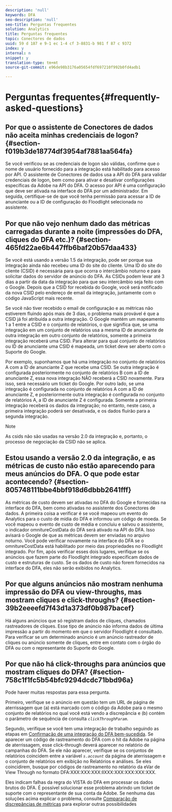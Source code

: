 ```yaml
---
description: 'null'
keywords: DFA
seo-description: 'null'
seo-title: Perguntas frequentes
solution: Analytics
title: Perguntas frequentes
topic: Conectores de dados
uuid: 59 d 187 e 9-1 ec 1-4 cf 3-8831-b 981 f 87 c 9372
index: y
internal: n
snippet: y
translation-type: tm+mt
source-git-commit: e96de98b3176a05654fdf697210f992b0fd4adb1

---
```



# Perguntas frequentes{#frequently-asked-questions}

## Por que o assistente de Conectores de dados não aceita minhas credenciais de logon? {#section-f019b3de18774df3954af7881aa564fa}

Se você verificou se as credenciais de logon são válidas, confirme que o nome de usuário fornecido para a integração está habilitado para acesso por API. O assistente de Conectores de dados usa a API do DFA para validar credenciais de logon, bem como para ativar e desativar configurações específicas da Adobe na API do DFA. O acesso por API é uma configuração que deve ser ativada na interface do DFA por um administrador. Em seguida, certifique-se de que você tenha permissão para acessar a ID de anunciante ou a ID de configuração do Floodlight selecionada no assistente.

## Por que não vejo nenhum dado das métricas carregadas durante a noite (impressões do DFA, cliques do DFA etc.)? {#section-465fd22ae6b447ffb6baf20b57daa433}

Se você está usando a versão 1.5 da integração, pode ser porque sua integração ainda não recebeu uma ID do site do cliente. Uma ID do site do cliente (CSID) é necessária para que ocorra o intercâmbio noturno e para solicitar dados do servidor de anúncio do DFA. As CSIDs podem levar até 3 dias a partir da data da integração para que seu intercâmbio seja feito com o Google. Depois que a CSID for recebida do Google, você será notificado da nova CSID pelo endereço de email da integração, juntamente com o código JavaScript mais recente.

Se você não tiver recebido o email de configuração e as métricas não estiverem fluindo após mais de 3 dias, o problema mais provável é que a CSID já foi atribuída a outra integração. O Google mantém um mapeamento 1 a 1 entre a CSID e o conjunto de relatórios, o que significa que, se uma integração em um conjunto de relatórios usa a mesma ID de anunciante de outra integração em outro conjunto de relatórios, somente a primeira integração receberá uma CSID. Para alterar para qual conjunto de relatórios ou ID de anunciante uma CSID é mapeada, um ticket deve ser aberto com o Suporte do Google.

Por exemplo, suponhamos que há uma integração no conjunto de relatórios A com a ID de anunciante Z que recebe uma CSID. Se outra integração é configurada posteriormente no conjunto de relatórios B com a ID de anunciante Z, essa nova integração NÃO receberá a CSID novamente. Para isso, será necessário um ticket do Google. Por outro lado, se uma integração é configurada no conjunto de relatórios A com a ID de anunciante Z, e posteriormente outra integração é configurada no conjunto de relatórios A, a ID de anunciante Z é configurada. Somente a primeira integração receberá os dados da integração; no entanto, neste caso, a primeira integração poderá ser desativada, e os dados fluirão para a segunda integração.

>[!NOTE]
>
>As csids não são usadas na versão 2.0 da integração e, portanto, o processo de negociação da CSID não se aplica.

## Estou usando a versão 2.0 da integração, e as métricas de custo não estão aparecendo para meus anúncios do DFA. O que pode estar acontecendo? {#section-805748111bbe4bbf918d6dbbb2641fff}

As métricas de custo devem ser ativadas no DFA do Google e fornecidas na interface do DFA, bem como ativadas no assistente dos Conectores de dados. A primeira coisa a verificar é se você mapeou um evento do Analytics para o custo de mídia do DFA e informou um código de moeda. Se você mapeou o evento de custo de média e concluiu e salvou o assistente, o indicador omnitureCostData do DFA será ativado na API do DFA. Isso avisará o Google de que as métricas devem ser enviadas no arquivo noturno. Você pode verificar novamente na interface do DFA se o omnitureCostData está habilitado por meio das propriedades no Floodlight integrado. Por fim, após verificar esses dois lugares, verifique se os anúncios que fazem parte do Floodlight integrado especificam dados de custo e estruturas de custo. Se os dados de custo não forem fornecidos na interface do DFA, eles não serão exibidos no Analytics.

## Por que alguns anúncios não mostram nenhuma impressão do DFA ou view-throughs, mas mostram cliques e click-throughs? {#section-39b2eeeefd7f43d1a373df0b987bacef}

Há alguns anúncios que só registram dados de cliques, chamados rastreadores de cliques. Esse tipo de anúncio não informa dados de última impressão a partir do momento em que o servidor Floodlight é consultado. Para verificar se um determinado anúncio é um anúncio rastreador de cliques ou anúncio somente de cliques, entre em contato com o órgão do DFA ou com o representante do Suporte do Google.

## Por que não há click-throughs para anúncios que mostram cliques do DFA? {#section-758c1f1fc5b54bfc9294dcdc71bbd96a}

Pode haver muitas respostas para essa pergunta.

Primeiro, verifique se o anúncio em questão tem um URL de página de aterrissagem que (a) está marcado com o código da Adobe para o mesmo conjunto de relatórios no qual você está vendo a discrepância e (b) contém o parâmetro de sequência de consulta *`clickThroughParam`*.

Segundo, verifique se você tem uma integração de trabalho seguindo as etapas em [Confirmação de uma integração do DFA bem-sucedida](../dfa-data-connector-analytics/dfa-integration/dfa-confirm-integration.md#concept-c1c869d2a6fa46b09fe41fc286e407c6). Se aparecer um código de rastreamento do DFA com o hit da Adobe na página de aterrissagem, esse click-through deverá aparecer no relatório de campanhas do DFA. Se ele não aparecer, verifique se os conjuntos de relatórios coincidem entre a variável *`s.account`* da página de aterrissagem e o conjunto de relatórios em exibição no Relatórios e análises. Se eles coincidirem, busque por códigos de rastreamento no relatório da eVar de View Through no formato DFA:XXX:XXX:XXX:llXXX:XXX:XXX:XXX:XXX.

Eles indicam falhas da regra do VISTA do DFA em processar os dados brutos do DFA. É possível solucionar esse problema abrindo um ticket de suporte com o representante de sua conta da Adobe.
Se nenhuma das soluções acima explicar o problema, consulte [Comparação de discrepâncias de métricas](../dfa-data-connector-analytics/dfa-reconciling-metric-discrepancies/dfa-reconciling-metric-discrepancies.md#concept-8c31ebe761ca4b3fab1e3a18ef5d098f) para explorar outras possibilidades